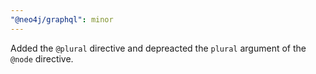 ```yaml
---
"@neo4j/graphql": minor
---
```


Added the `@plural` directive and depreacted the `plural` argument of the `@node` directive.
